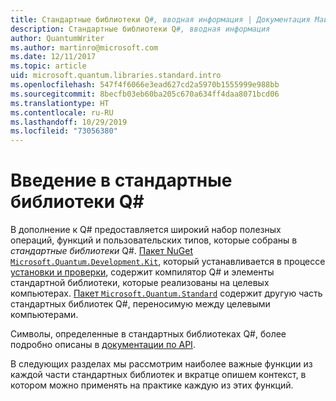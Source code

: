 ```yaml
---
title: Стандартные библиотеки Q#, вводная информация | Документация Майкрософт
description: Стандартные библиотеки Q#, вводная информация
author: QuantumWriter
ms.author: martinro@microsoft.com
ms.date: 12/11/2017
ms.topic: article
uid: microsoft.quantum.libraries.standard.intro
ms.openlocfilehash: 547f4f6066e3ead627cd2a5970b1555999e988bb
ms.sourcegitcommit: 8becfb03eb60ba205c670a634ff4daa8071bcd06
ms.translationtype: HT
ms.contentlocale: ru-RU
ms.lasthandoff: 10/29/2019
ms.locfileid: "73056380"
---
```

# <a name="introduction-to-the-q-standard-libraries"></a>Введение в стандартные библиотеки Q# #

В дополнение к Q# предоставляется широкий набор полезных операций, функций и пользовательских типов, которые собраны в *стандартные библиотеки* Q#.
[Пакет NuGet `Microsoft.Quantum.Development.Kit`](https://www.nuget.org/packages/microsoft.quantum.development.kit), который устанавливается в процессе [установки и проверки](xref:microsoft.quantum.install), содержит компилятор Q# и элементы стандартной библиотеки, которые реализованы на целевых компьютерах.
[Пакет `Microsoft.Quantum.Standard`](https://www.nuget.org/packages/microsoft.quantum.standard) содержит другую часть стандартных библиотек Q#, переносимую между целевыми компьютерами.

Символы, определенные в стандартных библиотеках Q#, более подробно описаны в [документации по API](xref:microsoft.quantum.standardlibsintro).

В следующих разделах мы рассмотрим наиболее важные функции из каждой части стандартных библиотек и вкратце опишем контекст, в котором можно применять на практике каждую из этих функций.

